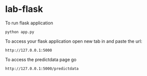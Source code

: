 
# lab-flask

<!-- ![image](https://user-images.githubusercontent.com/115451707/196919992-edcfea8b-e3f6-4f35-9398-43be66b5622d.png) -->


To run flask application 

```
python app.py
```


To access your flask application open new tab in and paste the url:
```
http://127.0.0.1:5000
```



To access the predictdata page go

```
http://127.0.0.1:5000/predictdata
```
